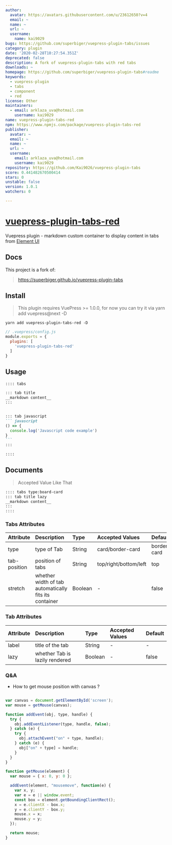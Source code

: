 ```yaml
---
author:
  avatar: https://avatars.githubusercontent.com/u/23612650?v=4
  email: ~
  name: ~
  url: ~
  username:
    name: kai9029
bugs: https://github.com/superbiger/vuepress-plugin-tabs/issues
category: plugin
date: '2020-02-28T10:27:54.351Z'
deprecated: false
description: A fork of vuepress-plugin-tabs with red tabs
downloads: ~
homepage: https://github.com/superbiger/vuepress-plugin-tabs#readme
keywords:
  - vuepress-plugin
  - tabs
  - component
  - red
license: Other
maintainers:
  - email: arklaza_uva@hotmail.com
    username: kai9029
name: vuepress-plugin-tabs-red
npm: https://www.npmjs.com/package/vuepress-plugin-tabs-red
publisher:
  avatar: ~
  email: ~
  name: ~
  url: ~
  username:
    email: arklaza_uva@hotmail.com
    username: kai9029
repository: https://github.com/Kai9026/vuepress-plugin-tabs
score: 0.441482670500414
stars: 0
unstable: false
version: 1.0.1
watchers: 0

---
```


# [vuepress-plugin-tabs-red](https://github.com/Kai9026/vuepress-plugin-tabs.git)

Vuepress plugin - markdown custom container to display content in tabs from [Element UI](https://github.com/ElemeFE/element)

## Docs
This project is a fork of: 
> https://superbiger.github.io/vuepress-plugin-tabs

## Install
> This plugin requires VuePress >= 1.0.0, for now you can try it via yarn add vuepress@next -D 

```shell
yarn add vuepress-plugin-tabs-red -D
```

```javascript
// .vuepress/config.js
module.exports = {
  plugins: [
    'vuepress-plugin-tabs-red'
  ]
}
```

## Usage

~~~ md
:::: tabs

::: tab title
__markdown content__
:::


::: tab javascript
``` javascript
() => {
  console.log('Javascript code example')
}
```
:::

::::

~~~

## Documents
> Accepted Value Like That
~~~md
:::: tabs type:board-card
::: tab title lazy
__markdown content__
:::
::::
~~~

### Tabs Attributes
|Attribute|Description|Type|Accepted Values|Default|
|:--|:--|:--|:--|:--|
|type|type of Tab|String|card/border-card|border-card|
|tab-position|position of tabs|String|top/right/bottom/left|top|
|stretch|whether width of tab automatically fits its container|Boolean|-|false|


### Tab Attributes
|Attribute|Description|Type|Accepted Values|Default|
|:--|:--|:--|:--|:--|
|label|title of the tab|String|-|-|
|lazy|whether Tab is lazily rendered|Boolean|-|false|

### Q&A
* How to get mouse position with canvas ?
```javascript

var canvas = document.getElementById('screen');
var mouse = getMouse(canvas);

function addEvent(obj, type, handle) {
  try {
    obj.addEventListener(type, handle, false);
  } catch (e) {
    try {
      obj.attachEvent("on" + type, handle);
    } catch (e) {
      obj["on" + type] = handle;
    }
  }
}

function getMouse(element) {
  var mouse = { x: 0, y: 0 };

  addEvent(element, "mousemove", function(e) {
    var x, y;
    var e = e || window.event;
    const box = element.getBoundingClientRect();
    x = e.clientX - box.x;
    y = e.clientY - box.y;
    mouse.x = x;
    mouse.y = y;
  });

  return mouse;
}
```

